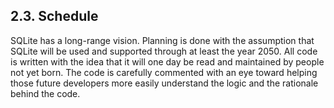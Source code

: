 ## 2\.3\. Schedule


SQLite has a long\-range vision.
Planning is done with the assumption that SQLite
will be used and supported through at least the year 2050\.
All code is written with the idea that it will one day be read and
maintained by people not yet born. The code is carefully commented
with an eye toward helping those future developers more easily 
understand the logic and the rationale behind the code.



